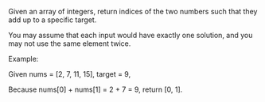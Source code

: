 Given an array of integers, return indices of the two numbers such that they add up to a specific target.

You may assume that each input would have exactly one solution, and you may not use the same element twice.


Example:

Given nums = [2, 7, 11, 15], target = 9,

Because nums[0] + nums[1] = 2 + 7 = 9,
return [0, 1].

